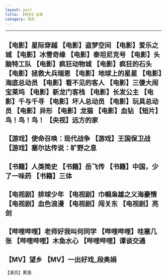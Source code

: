 ```yaml
---
layout: post
title: 【待办】记录
category: 待办
---
```

--------------------------------------------------------------------------------------------------------------------------
【电影】星际穿越
【电影】盗梦空间
【电影】爱乐之城
【电影】冰雪奇缘
【电影】泰坦尼克号
【电影】头脑特工队
【电影】疯狂动物城
【电影】疯狂的石头
【电影】拯救大兵瑞恩
【电影】地球上的星星
【电影】海底总动员
【电影】看不见的客人
【电影】三傻大闹宝莱坞
【电影】新龙门客栈
【电影】长发公主
【电影】千与千寻
【电影】坏人总动员
【电影】玩具总动员
【电影】异形
【电影】龙猫
【电影】血钻
【短片】鸟！鸟！鸟！
【央视】远方的家
--------------------------------------------------------------------------------------------------------------------------
【游戏】使命召唤：现代战争
【游戏】王国保卫战
【游戏】塞尔达传说：旷野之息
--------------------------------------------------------------------------------------------------------------------------
【书籍】人类简史
【书籍】岳飞传
【书籍】中国，少了一味药
【书籍】三体
--------------------------------------------------------------------------------------------------------------------------
【电视剧】排球少年
【电视剧】巾帼枭雄之义海豪情
【电视剧】血色浪漫
【电视剧】闯关东
【电视剧】亮剑
--------------------------------------------------------------------------------------------------------------------------
【哔哩哔哩】老师好我叫何同学
【哔哩哔哩】哇塞几张
【哔哩哔哩】木鱼水心
【哔哩哔哩】谭谈交通
--------------------------------------------------------------------------------------------------------------------------
【MV】望乡
【MV】一出好戏_段奥娟
--------------------------------------------------------------------------------------------------------------------------
【演员】黄渤

  





